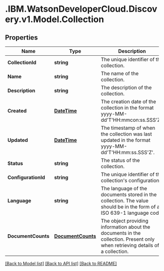 # .IBM.WatsonDeveloperCloud.Discovery.v1.Model.Collection
## Properties

Name | Type | Description | Notes
------------ | ------------- | ------------- | -------------
**CollectionId** | **string** | The unique identifier of the collection. | [optional] 
**Name** | **string** | The name of the collection. | [optional] 
**Description** | **string** | The description of the collection. | [optional] 
**Created** | [**DateTime**](DateTime.md) | The creation date of the collection in the format yyyy-MM-dd'T'HH:mmcon:ss.SSS'Z'. | [optional] 
**Updated** | [**DateTime**](DateTime.md) | The timestamp of when the collection was last updated in the format yyyy-MM-dd'T'HH:mm:ss.SSS'Z'. | [optional] 
**Status** | **string** | The status of the collection. | [optional] 
**ConfigurationId** | **string** | The unique identifier of the collection's configuration. | [optional] 
**Language** | **string** | The language of the documents stored in the collection. The value should be in the form of an ISO 639-1 language code. | [optional] 
**DocumentCounts** | [**DocumentCounts**](DocumentCounts.md) | The object providing information about the documents in the collection. Present only when retrieving details of a collection. | [optional] 

[[Back to Model list]](../README.md#documentation-for-models) [[Back to API list]](../README.md#documentation-for-api-endpoints) [[Back to README]](../README.md)


